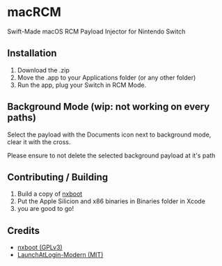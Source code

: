 # macRCM
Swift-Made macOS RCM Payload Injector for Nintendo Switch

## Installation
1. Download the .zip
2. Move the .app to your Applications folder (or any other folder)
3. Run the app, plug your Switch in RCM Mode.

## Background Mode (wip: not working on every paths)
Select the payload with the Documents icon next to background mode, clear it with the cross.

Please ensure to not delete the selected background payload at it's path

## Contributing / Building
1. Build a copy of [nxboot](https://github.com/mologie/nxboot)
2. Put the Apple Silicion and x86 binaries in Binaries folder in Xcode
3. you are good to go!

## Credits
- [nxboot (GPLv3)](https://github.com/mologie/nxboot)
- [LaunchAtLogin-Modern (MIT)](https://github.com/sindresorhus/LaunchAtLogin-modern)

